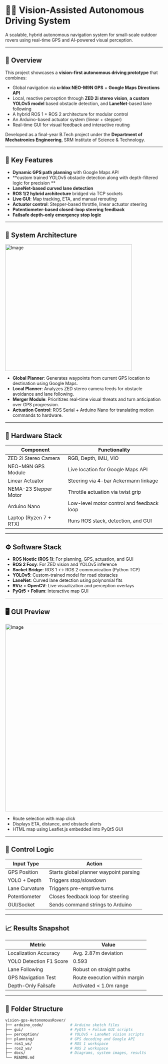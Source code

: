 # 🤖🚗 Vision-Assisted Autonomous Driving System

A scalable, hybrid autonomous navigation system for small-scale outdoor rovers using real-time GPS and AI-powered visual perception.

---

## 📌 Overview

This project showcases a **vision-first autonomous driving prototype** that combines:
- Global navigation via **u-blox NEO-M9N GPS** + **Google Maps Directions API**
- Local, reactive perception through **ZED 2i stereo vision**, **a custom YOLOv5 model** based obstacle detection, and **LaneNet**-based lane following
- A hybrid ROS 1 + ROS 2 architecture for modular control
- An Arduino-based actuator system (linear + stepper)
- Real-time GUI for visual feedback and interactive routing

Developed as a final-year B.Tech project under the **Department of Mechatronics Engineering**, SRM Institute of Science & Technology.

---

## 🎯 Key Features

- **Dynamic GPS path planning** with Google Maps API
- **custom trained YOLOv5 obstacle detection along with depth-filtered logic for precision **
- **LaneNet-based curved lane detection**
- **ROS 1/2 hybrid architecture** bridged via TCP sockets
- **Live GUI**: Map tracking, ETA, and manual rerouting
- **Actuator control**: Stepper-based throttle, linear actuator steering
- **Potentiometer-based closed-loop steering feedback**
- **Failsafe depth-only emergency stop logic**

---

## 🧠 System Architecture

<img width="405" alt="Image" src="https://github.com/user-attachments/assets/2a2f9296-cf48-4b87-b57b-bb66dfc8d44d" />


- **Global Planner**: Generates waypoints from current GPS location to destination using Google Maps.
- **Local Planner**: Analyzes ZED stereo camera feeds for obstacle avoidance and lane following.
- **Merger Module**: Prioritizes real-time visual threats and turn anticipation over GPS progression.
- **Actuation Control**: ROS Serial + Arduino Nano for translating motion commands to hardware.

---

## 🔩 Hardware Stack

| Component              | Functionality                                |
|-----------------------|-----------------------------------------------|
| ZED 2i Stereo Camera  | RGB, Depth, IMU, VIO                          |
| NEO-M9N GPS Module    | Live location for Google Maps API             |
| Linear Actuator       | Steering via 4-bar Ackermann linkage          |
| NEMA-23 Stepper Motor | Throttle actuation via twist grip             |
| Arduino Nano          | Low-level motor control and feedback loop     |
| Laptop (Ryzen 7 + RTX)| Runs ROS stack, detection, and GUI            |

---

## ⚙️ Software Stack

- **ROS Noetic (ROS 1)**: For planning, GPS, actuation, and GUI
- **ROS 2 Foxy**: For ZED vision and YOLOv5 inference
- **Socket Bridge**: ROS 1 ↔ ROS 2 communication (Python TCP)
- **YOLOv5**: Custom-trained model for road obstacles
- **LaneNet**: Curved lane detection using polynomial fits
- **RViz + OpenCV**: Live visualization and perception overlays
- **PyQt5 + Folium**: Interactive map GUI

---

## 🖥️ GUI Preview

<img width="600" alt="Image" src="https://github.com/user-attachments/assets/5d7f8d2e-1223-4037-af54-411cecafbbc7" />


- Route selection with map click
- Displays ETA, distance, and obstacle alerts
- HTML map using Leaflet.js embedded into PyQt5 GUI

---

## 🚗 Control Logic

| Input Type     | Action                                |
|----------------|----------------------------------------|
| GPS Position   | Starts global planner waypoint parsing |
| YOLO + Depth   | Triggers stop/slowdown                |
| Lane Curvature | Triggers pre-emptive turns            |
| Potentiometer  | Closes feedback loop for steering      |
| GUI/Socket     | Sends command strings to Arduino       |

---

## 📈 Results Snapshot

| Metric                    | Value                         |
|---------------------------|-------------------------------|
| Localization Accuracy     | Avg. 2.87m deviation          |
| YOLO Detection F1 Score   | 0.593                         |
| Lane Following            | Robust on straight paths      |
| GPS Navigation Test       | Route execution within margin |
| Depth-Only Failsafe       | Activated < 1.0m range        |

---

## 📂 Folder Structure

```bash
vision-gps-AutonomousRover/
├── arduino_code/            # Arduino sketch files
├── gui/                     # PyQt5 + Folium GUI scripts
├── perception/              # YOLOv5 + LaneNet vision scripts
├── planning/                # GPS decoding and Google API
├── ros1_ws/                 # ROS 1 workspace
├── ros2_ws/                 # ROS 2 workspace
├── docs/                    # Diagrams, system images, results
└── README.md
